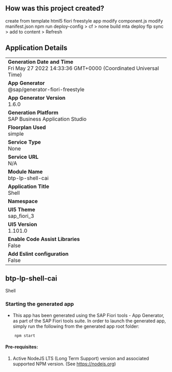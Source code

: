 ## How was this project created?
create from template
html5 fiori freestyle app
modify component.js
modify manifest.json
npm run deploy-config > cf > none
build mta deploy
flp sync > add to content > Refresh

## Application Details
|               |
| ------------- |
|**Generation Date and Time**<br>Fri May 27 2022 14:33:36 GMT+0000 (Coordinated Universal Time)|
|**App Generator**<br>@sap/generator-fiori-freestyle|
|**App Generator Version**<br>1.6.0|
|**Generation Platform**<br>SAP Business Application Studio|
|**Floorplan Used**<br>simple|
|**Service Type**<br>None|
|**Service URL**<br>N/A
|**Module Name**<br>btp-lp-shell-cai|
|**Application Title**<br>Shell|
|**Namespace**<br>|
|**UI5 Theme**<br>sap_fiori_3|
|**UI5 Version**<br>1.101.0|
|**Enable Code Assist Libraries**<br>False|
|**Add Eslint configuration**<br>False|

## btp-lp-shell-cai

Shell

### Starting the generated app

-   This app has been generated using the SAP Fiori tools - App Generator, as part of the SAP Fiori tools suite.  In order to launch the generated app, simply run the following from the generated app root folder:

```
    npm start
```

#### Pre-requisites:

1. Active NodeJS LTS (Long Term Support) version and associated supported NPM version.  (See https://nodejs.org)


